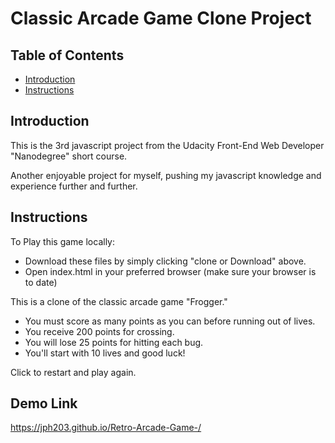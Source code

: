 # Classic Arcade Game Clone Project

## Table of Contents

- [Introduction](#introduction)
- [Instructions](#instructions)

## Introduction

This is the 3rd javascript project from the Udacity Front-End Web Developer "Nanodegree" short course.

Another enjoyable project for myself, pushing my javascript knowledge and experience further and further.

## Instructions

To Play this game locally:

* Download these files by simply clicking "clone or Download" above.
* Open index.html in your preferred browser (make sure your browser is to date)

This is a clone of the classic arcade game "Frogger."

* You must score as many points as you can before running out of lives.
* You receive 200 points for crossing.
* You will lose 25 points for hitting each bug.
* You'll start with 10 lives and good luck!

Click to restart and play again.

## Demo Link
https://jph203.github.io/Retro-Arcade-Game-/


